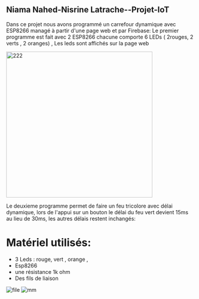 ## Niama Nahed-Nisrine Latrache--Projet-IoT

Dans ce projet nous avons programmé un carrefour dynamique avec ESP8266 managé à partir d'une page web et par Firebase:
Le premier programme est fait avec 2 ESP8266 chacune comporte 6 LEDs ( 2rouges, 2 verts , 2 oranges) , Les leds sont affichés sur la page web 

<img width="391" alt="222" src="https://user-images.githubusercontent.com/70923734/107163477-00942e00-69aa-11eb-9fda-2804e1f1f31f.PNG">       
       
Le deuxieme programme permet de faire un feu tricolore avec délai dynamique, lors de l'appui sur un bouton le délai du feu vert devient 15ms au lieu de 30ms, les autres délais restent inchangés:

# Matériel utilisés:
- 3 Leds : rouge, vert , orange ,
- Esp8266
- une résistance 1k ohm
- Des fils de liaison

![file](https://user-images.githubusercontent.com/70923734/107163427-ba3ecf00-69a9-11eb-9a0e-2cab08a01a71.png)
![mm](https://user-images.githubusercontent.com/70923734/107163444-d0e52600-69a9-11eb-9af4-d0445d5d13f6.png)



